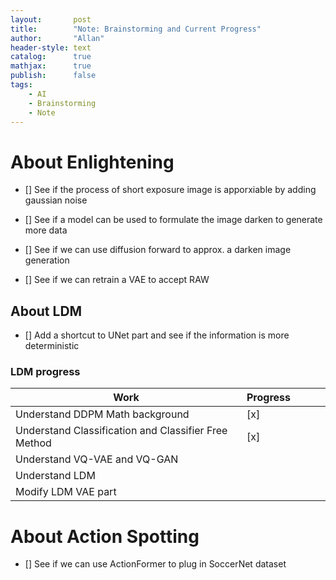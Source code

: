 ```yaml
---
layout:       post
title:        "Note: Brainstorming and Current Progress"
author:       "Allan"
header-style: text
catalog:      true
mathjax:      true
publish:      false
tags:
    - AI
    - Brainstorming
    - Note
---
```

# About Enlightening
- [] See if the process of short exposure image is apporxiable by adding gaussian noise

- [] See if a model can be used to formulate the image darken to generate more data

- [] See if we can use diffusion forward to approx. a darken image generation

- [] See if we can retrain a VAE to accept RAW 

## About LDM
- [] Add a shortcut to UNet part and see if the information is more deterministic

### LDM progress

| Work                                                 | Progress |   |   |   |
|------------------------------------------------------|----------|---|---|---|
| Understand DDPM Math background                      |  [x]        |   |   |   |
| Understand Classification and Classifier Free Method |   [x]       |   |   |   |
| Understand VQ-VAE and VQ-GAN                         |          |   |   |   |
| Understand LDM                         |          |   |   |   |
| Modify LDM VAE part                        |          |   |   |   |

# About Action Spotting
- [] See if we can use ActionFormer to plug in SoccerNet dataset

